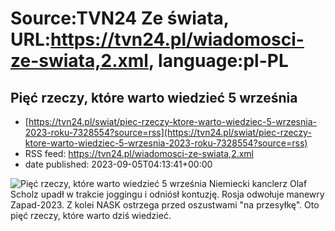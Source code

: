 # Source:TVN24 Ze świata, URL:https://tvn24.pl/wiadomosci-ze-swiata,2.xml, language:pl-PL

## Pięć rzeczy, które warto wiedzieć 5 września
 - [https://tvn24.pl/swiat/piec-rzeczy-ktore-warto-wiedziec-5-wrzesnia-2023-roku-7328554?source=rss](https://tvn24.pl/swiat/piec-rzeczy-ktore-warto-wiedziec-5-wrzesnia-2023-roku-7328554?source=rss)
 - RSS feed: https://tvn24.pl/wiadomosci-ze-swiata,2.xml
 - date published: 2023-09-05T04:13:41+00:00

<img alt="Pięć rzeczy, które warto wiedzieć 5 września" src="https://tvn24.pl/najnowsze/cdn-zdjecie-iauk5u-il-76md-w-trakcie-manewrow-zapad-w-2021-roku-7310792/alternates/LANDSCAPE_1280" />
    Niemiecki kanclerz Olaf Scholz upadł w trakcie joggingu i odniósł kontuzję. Rosja odwołuje manewry Zapad-2023. Z kolei NASK ostrzega przed oszustwami "na przesyłkę". Oto pięć rzeczy, które warto dziś wiedzieć.

